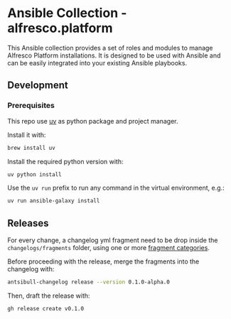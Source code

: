# Ansible Collection - alfresco.platform

This Ansible collection provides a set of roles and modules to manage
Alfresco Platform installations. It is designed to be used with Ansible
and can be easily integrated into your existing Ansible playbooks.

## Development

### Prerequisites

This repo use [uv](https://docs.astral.sh/uv/) as python package and project manager.

Install it with:

```bash
brew install uv
```

Install the required python version with:

```bash
uv python install
```

Use the `uv run` prefix to run any command in the virtual environment, e.g.:

```bash
uv run ansible-galaxy install
```

## Releases

For every change, a changelog yml fragment need to be drop inside the
`changelogs/fragments` folder, using one or more [fragment
categories](https://ansible.readthedocs.io/projects/antsibull-changelog/changelogs/#changelog-fragment-categories).

Before proceeding with the release, merge the fragments into the changelog with:

```bash
antsibull-changelog release --version 0.1.0-alpha.0
```

Then, draft the release with:

```bash
gh release create v0.1.0
```

